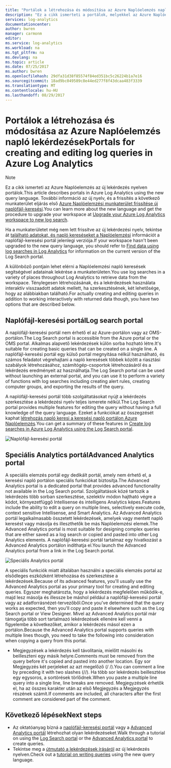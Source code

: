 ```yaml
---
title: "Portálok a létrehozása és módosítása az Azure Naplóelemzés napló lekérdezések |} Microsoft Docs"
description: "Ez a cikk ismerteti a portálok, melyekkel az Azure Naplóelemzés létrehozásához és szerkesztéséhez jelentkezzen kereséseket."
services: log-analytics
documentationcenter: 
author: bwren
manager: carmonm
editor: 
ms.service: log-analytics
ms.workload: na
ms.tgt_pltfrm: na
ms.devlang: na
ms.topic: article
ms.date: 07/25/2017
ms.author: bwren
ms.openlocfilehash: 29dfa31d38f85574f84ed351bc5c26224b1a7e16
ms.sourcegitcommit: 18ad9bc049589c8e44ed277f8f43dcaa483f3339
ms.translationtype: MT
ms.contentlocale: hu-HU
ms.lasthandoff: 08/29/2017
---
```

# <a name="portals-for-creating-and-editing-log-queries-in-azure-log-analytics"></a><span data-ttu-id="fe0e6-103">Portálok a létrehozása és módosítása az Azure Naplóelemzés napló lekérdezések</span><span class="sxs-lookup"><span data-stu-id="fe0e6-103">Portals for creating and editing log queries in Azure Log Analytics</span></span>

> [!NOTE]
> <span data-ttu-id="fe0e6-104">Ez a cikk ismerteti az Azure Naplóelemzés az új lekérdezés nyelven portálok.</span><span class="sxs-lookup"><span data-stu-id="fe0e6-104">This article describes portals in Azure Log Analytics using the new query language.</span></span>  <span data-ttu-id="fe0e6-105">További információ az új nyelv, és a frissítés a következő munkaterület eljárás első [Azure Naplóelemzési munkaterület frissítése új naplófájl-keresési](log-analytics-log-search-upgrade.md).</span><span class="sxs-lookup"><span data-stu-id="fe0e6-105">You can learn more about the new language and get the procedure to upgrade your workspace at [Upgrade your Azure Log Analytics workspace to new log search](log-analytics-log-search-upgrade.md).</span></span>  
>
> <span data-ttu-id="fe0e6-106">Ha a munkaterületet még nem lett frissítve az új lekérdezési nyelv, tekintse át [található adatokat, és napló kereséseket a Naplóelemzési](log-analytics-log-searches.md) információt a naplófájl-keresési portál jelenlegi verziója.</span><span class="sxs-lookup"><span data-stu-id="fe0e6-106">If your workspace hasn't been upgraded to the new query language, you should refer to [Find data using log searches in Log Analytics](log-analytics-log-searches.md) for information on the current version of the Log Search portal.</span></span>

<span data-ttu-id="fe0e6-107">A különböző pontjain lehet elérni a Naplóelemzési napló keresések segítségével adatainak lekérése a munkaterületen.</span><span class="sxs-lookup"><span data-stu-id="fe0e6-107">You use log searches in a variety of places throughout Log Analytics to retrieve data from the workspace.</span></span>  <span data-ttu-id="fe0e6-108">Ténylegesen létrehozásának, és a lekérdezések használata interaktív visszaadott adatok mellett, ha szerkesztésének, két lehetősége, hogy az alábbiakban található.</span><span class="sxs-lookup"><span data-stu-id="fe0e6-108">For actually creating and editing queries in addition to working interactively with returned data though, you have two options that are described below.</span></span>  

## <a name="log-search-portal"></a><span data-ttu-id="fe0e6-109">Naplófájl-keresési portál</span><span class="sxs-lookup"><span data-stu-id="fe0e6-109">Log search portal</span></span>
<span data-ttu-id="fe0e6-110">A naplófájl-keresési portál nem érhető el az Azure-portálon vagy az OMS-portálon.</span><span class="sxs-lookup"><span data-stu-id="fe0e6-110">The Log Search portal is accessible from the Azure portal or the OMS portal.</span></span>  <span data-ttu-id="fe0e6-111">Alkalmas alapvető lekérdezések külön sorba hozható létre.</span><span class="sxs-lookup"><span data-stu-id="fe0e6-111">It's suitable for creating basic queries that can be created on a single line.</span></span>  <span data-ttu-id="fe0e6-112">A naplófájl-keresési portál egy külső portál megnyitása nélkül használható, és számos feladatot végrehajtani a napló keresések többek között a riasztási szabályok létrehozásához, számítógép-csoportok létrehozásáról és a lekérdezés eredményeit az használhatja.</span><span class="sxs-lookup"><span data-stu-id="fe0e6-112">The Log Search portal can be used without launching an external portal, and you can use it to perform a variety of functions with log searches including creating alert rules, creating computer groups, and exporting the results of the query.</span></span>  

<span data-ttu-id="fe0e6-113">A naplófájl-keresési portál több szolgáltatásokat nyújt a lekérdezés szerkesztése a lekérdezési nyelv teljes ismerete nélkül.</span><span class="sxs-lookup"><span data-stu-id="fe0e6-113">The Log Search portal provides multiple features for editing the query without having a full knowledge of the query language.</span></span>  <span data-ttu-id="fe0e6-114">Ezeket a funkciókat az összegzését kaphat [létrehozás napló keresi a keresési napló portálon Azure Naplóelemzés](log-analytics-log-search-log-search-portal.md).</span><span class="sxs-lookup"><span data-stu-id="fe0e6-114">You can get a summary of these features in [Create log searches in Azure Log Analytics using the Log Search portal](log-analytics-log-search-log-search-portal.md).</span></span>


![Naplófájl-keresési portál](media/log-analytics-log-search-portals/log-search-portal.png)

## <a name="advanced-analytics-portal"></a><span data-ttu-id="fe0e6-116">Speciális Analytics portál</span><span class="sxs-lookup"><span data-stu-id="fe0e6-116">Advanced Analytics portal</span></span>
<span data-ttu-id="fe0e6-117">A speciális elemzés portál egy dedikált portál, amely nem érhető el, a keresési napló portálon speciális funkciókat biztosítja.</span><span class="sxs-lookup"><span data-stu-id="fe0e6-117">The Advanced Analytics portal is a dedicated portal that provides advanced functionality not available in the Log Search portal.</span></span>  <span data-ttu-id="fe0e6-118">Szolgáltatások közé tartozik a lekérdezés több sorban szerkesztése, szelektív módon hajtható végre a kódot, környezetfüggő Intellisense és intelligens Analytics képes.</span><span class="sxs-lookup"><span data-stu-id="fe0e6-118">Features include the ability to edit a query on multiple lines, selectively execute code, context sensitive Intellisense, and Smart Analytics.</span></span>  <span data-ttu-id="fe0e6-119">Az Advanced Analytics portál legalkalmasabb összetett lekérdezések, amelyek vagy mentett napló keresést vagy másolja és illeszthetők be más Naplóelemzési elemek.</span><span class="sxs-lookup"><span data-stu-id="fe0e6-119">The Advanced Analytics portal is most suitable for designing complex queries that are either saved as a log search or copied and pasted into other Log Analytics elements.</span></span>  <span data-ttu-id="fe0e6-120">A naplófájl-keresési portál tartalmaz egy hivatkozást a Advanced Analytics portálon indíthatja el.</span><span class="sxs-lookup"><span data-stu-id="fe0e6-120">You launch the Advanced Analytics portal from a link in the Log Search portal.</span></span>

![Speciális Analytics portál](media/log-analytics-log-search-portals/advanced-analytics-portal.png)


<span data-ttu-id="fe0e6-122">A speciális funkciók miatt általában használni a speciális elemzés portal az elsődleges eszközként létrehozása és szerkesztése a lekérdezések.</span><span class="sxs-lookup"><span data-stu-id="fe0e6-122">Because of its advanced features, you'll usually use the Advanced Analytics portal as your primary tool for creating and editing queries.</span></span>  <span data-ttu-id="fe0e6-123">Egyszer meghatározta, hogy a lekérdezés megfelelően működik-e, majd lesz másolja és illessze be máshol például a naplófájl-keresési portál vagy az adatforrásnézet-tervezőből.</span><span class="sxs-lookup"><span data-stu-id="fe0e6-123">Once you've determined that the query works as expected, then you'll copy and paste it elsewhere such as the Log Search portal or View Designer.</span></span>  <span data-ttu-id="fe0e6-124">Mivel az Advanced Analytics portál már támogatja több sort tartalmazó lekérdezések ellenére kell venni a figyelembe a következőket, amikor a lekérdezés másol ezen a portálon.</span><span class="sxs-lookup"><span data-stu-id="fe0e6-124">Because the Advanced Analytics portal supports queries with multiple lines though, you need to take the following into consideration when copying a query from this portal.</span></span>

- <span data-ttu-id="fe0e6-125">Megjegyzések a lekérdezés kell távolítania, mielőtt másolni és beilleszteni egy másik helyre.</span><span class="sxs-lookup"><span data-stu-id="fe0e6-125">Comments must be removed from the query before it's copied and pasted into another location.</span></span>  <span data-ttu-id="fe0e6-126">Egy sor Megjegyzés két perjeleket az azt megelőző (/ /).</span><span class="sxs-lookup"><span data-stu-id="fe0e6-126">You can comment a line by preceding it with two slashes (//).</span></span>  <span data-ttu-id="fe0e6-127">Ha több sor lekérdezés beillesztése egy egysoros, a sortörések törlődnek.</span><span class="sxs-lookup"><span data-stu-id="fe0e6-127">When you paste a multiple line query into a single line, line breaks are removed.</span></span>  <span data-ttu-id="fe0e6-128">Megjegyzések érhetők el, ha az összes karakter után az első Megjegyzés a Megjegyzés részének számít.</span><span class="sxs-lookup"><span data-stu-id="fe0e6-128">If comments are included, all characters after the first comment are considered part of the comment.</span></span>


## <a name="next-steps"></a><span data-ttu-id="fe0e6-129">Következő lépések</span><span class="sxs-lookup"><span data-stu-id="fe0e6-129">Next steps</span></span>

- <span data-ttu-id="fe0e6-130">Az oktatóanyag bízná a [naplófájl-keresési portál](log-analytics-log-search-log-search-portal.md) vagy a [Advanced Analytics portál](https://go.microsoft.com/fwlink/?linkid=856587) létrehozhat olyan lekérdezéseket.</span><span class="sxs-lookup"><span data-stu-id="fe0e6-130">Walk through a tutorial on using the [Log Search portal](log-analytics-log-search-log-search-portal.md) or the [Advanced Analytics portal](https://go.microsoft.com/fwlink/?linkid=856587) to create queries.</span></span>
- <span data-ttu-id="fe0e6-131">Tekintse meg a [útmutató a lekérdezések írásáról](https://go.microsoft.com/fwlink/?linkid=856078) az új lekérdezés nyelven.</span><span class="sxs-lookup"><span data-stu-id="fe0e6-131">Check out a [tutorial on writing queries](https://go.microsoft.com/fwlink/?linkid=856078) using the new query language.</span></span>
